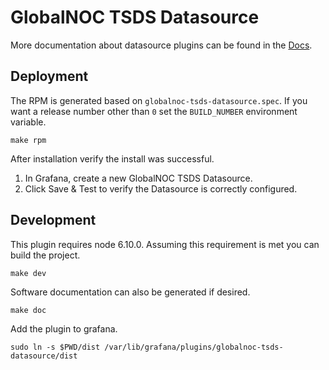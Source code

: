 # GlobalNOC TSDS Datasource

More documentation about datasource plugins can be found in the [Docs](https://github.com/grafana/grafana/blob/master/docs/sources/plugins/developing/datasources.md).

## Deployment

The RPM is generated based on `globalnoc-tsds-datasource.spec`. If you
want a release number other than `0` set the `BUILD_NUMBER`
environment variable.

```
make rpm
```

After installation verify the install was successful.

1. In Grafana, create a new GlobalNOC TSDS Datasource.
0. Click Save & Test to verify the Datasource is correctly configured.

## Development

This plugin requires node 6.10.0. Assuming this requirement is met you
can build the project.

```
make dev
```

Software documentation can also be generated if desired.

```
make doc
```

Add the plugin to grafana.

```
sudo ln -s $PWD/dist /var/lib/grafana/plugins/globalnoc-tsds-datasource/dist
```
